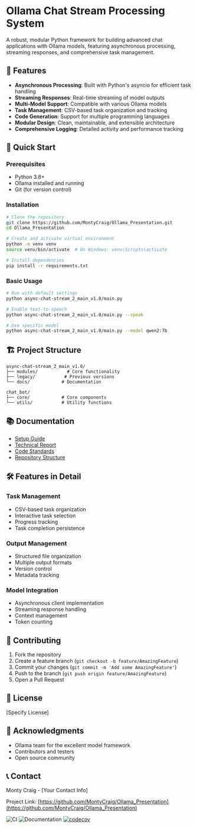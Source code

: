 # Ollama Chat Stream Processing System

A robust, modular Python framework for building advanced chat applications with Ollama models, featuring asynchronous processing, streaming responses, and comprehensive task management.

## 🌟 Features

* **Asynchronous Processing**: Built with Python's asyncio for efficient task handling
* **Streaming Responses**: Real-time streaming of model outputs
* **Multi-Model Support**: Compatible with various Ollama models
* **Task Management**: CSV-based task organization and tracking
* **Code Generation**: Support for multiple programming languages
* **Modular Design**: Clean, maintainable, and extensible architecture
* **Comprehensive Logging**: Detailed activity and performance tracking

## 🚀 Quick Start

### Prerequisites

* Python 3.8+
* Ollama installed and running
* Git (for version control)

### Installation

```bash
# Clone the repository
git clone https://github.com/MontyCraig/Ollama_Presentation.git
cd Ollama_Presentation

# Create and activate virtual environment
python -m venv venv
source venv/bin/activate  # On Windows: venv\Scripts\activate

# Install dependencies
pip install -r requirements.txt
```

### Basic Usage

```bash
# Run with default settings
python async-chat-stream_2_main_v1.0/main.py

# Enable text-to-speech
python async-chat-stream_2_main_v1.0/main.py --speak

# Use specific model
python async-chat-stream_2_main_v1.0/main.py --model qwen2:7b
```

## 🏗️ Project Structure

```
async-chat-stream_2_main_v1.0/
├── modules/           # Core functionality
├── legacy/           # Previous versions
└── docs/            # Documentation

chat_bot/
├── core/            # Core components
└── utils/           # Utility functions
```

## 📚 Documentation

* [Setup Guide](async-chat-stream_2_main_v1.0/SETUP.md)
* [Technical Report](async-chat-stream_2_main_v1.0/TECHNICAL_REPORT.md)
* [Code Standards](async-chat-stream_2_main_v1.0/CODING_STANDARDS.md)
* [Repository Structure](REPOSITORY_STRUCTURE.md)

## 🛠️ Features in Detail

### Task Management
* CSV-based task organization
* Interactive task selection
* Progress tracking
* Task completion persistence

### Output Management
* Structured file organization
* Multiple output formats
* Version control
* Metadata tracking

### Model Integration
* Asynchronous client implementation
* Streaming response handling
* Context management
* Token counting

## 🤝 Contributing

1. Fork the repository
2. Create a feature branch (`git checkout -b feature/AmazingFeature`)
3. Commit your changes (`git commit -m 'Add some AmazingFeature'`)
4. Push to the branch (`git push origin feature/AmazingFeature`)
5. Open a Pull Request

## 📝 License

[Specify License]

## 🙏 Acknowledgments

* Ollama team for the excellent model framework
* Contributors and testers
* Open source community

## 📞 Contact

Monty Craig - [Your Contact Info]

Project Link: [https://github.com/MontyCraig/Ollama_Presentation](https://github.com/MontyCraig/Ollama_Presentation)

![CI](https://github.com/MontyCraig/Ollama_Presentation/workflows/CI/badge.svg)
![Documentation](https://github.com/MontyCraig/Ollama_Presentation/workflows/Documentation/badge.svg)
[![codecov](https://codecov.io/gh/MontyCraig/Ollama_Presentation/branch/main/graph/badge.svg)](https://codecov.io/gh/MontyCraig/Ollama_Presentation)
